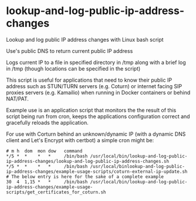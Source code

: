 # lookup-and-log-public-ip-address-changes
Lookup and log public IP address changes with Linux bash script

Use's public DNS to return current public IP address

Logs current IP to a file in specified directory in /tmp along with a brief log in /tmp (though locations can be specified in the script)

This script is useful for applications that need to know their public IP address such as STUN/TURN servers (e.g. Coturn) or internet facing SIP proxies servers (e.g. Kamailio) when running in Docker containers or behind NAT/PAT.

Example use is an application script that monitors the the result of this script being run from cron, keeps the applications configuration correct and gracefully reloads the application.

For use with Corturn behind an unknown/dynamic IP (with a dynamic DNS client and Let's Encrypt with certbot) a simple cron might be:

```
# m h  dom  mon dow   command
*/5 *  *    *   *     /bin/bash /usr/local/bin/lookup-and-log-public-ip-address-changes/lookup-and-log-public-ip-address-changes.sh
*/5 *  *    *   *     /bin/bash /usr/local/binlookup-and-log-public-ip-address-changes/example-usage-scripts/coturn-external-ip-update.sh
# The below entry is here for the sake of a complete example
30  4  1,15 *   *     /bin/bash /usr/local/bin/lookup-and-log-public-ip-address-changes/example-usage-scripts/get_certificates_for_coturn.sh
```

